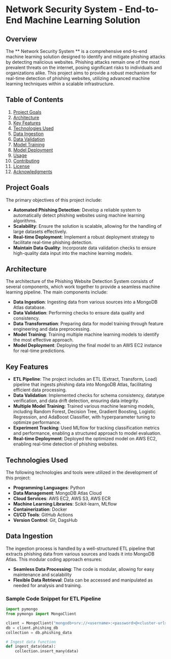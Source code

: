 #  Network Security System - End-to-End Machine Learning Solution

## Overview

The ** Network Security System ** is a comprehensive end-to-end machine learning solution designed to identify and mitigate phishing attacks by detecting malicious websites. Phishing attacks remain one of the most prevalent threats on the internet, posing significant risks to individuals and organizations alike. This project aims to provide a robust mechanism for real-time detection of phishing websites, utilizing advanced machine learning techniques within a scalable infrastructure.

## Table of Contents

1. [Project Goals](#project-goals)
2. [Architecture](#architecture)
3. [Key Features](#key-features)
4. [Technologies Used](#technologies-used)
5. [Data Ingestion](#data-ingestion)
6. [Data Validation](#data-validation)
7. [Model Training](#model-training)
8. [Model Deployment](#model-deployment)
9. [Usage](#usage)
10. [Contributing](#contributing)
11. [License](#license)
12. [Acknowledgments](#acknowledgments)

## Project Goals

The primary objectives of this project include:

- **Automated Phishing Detection**: Develop a reliable system to automatically detect phishing websites using machine learning algorithms.
- **Scalability**: Ensure the solution is scalable, allowing for the handling of large datasets effectively.
- **Real-time Deployment**: Implement a robust deployment strategy to facilitate real-time phishing detection.
- **Maintain Data Quality**: Incorporate data validation checks to ensure high-quality data input into the machine learning models.

## Architecture

The architecture of the Phishing Website Detection System consists of several components, which work together to provide a seamless machine learning pipeline. The main components include:

- **Data Ingestion**: Ingesting data from various sources into a MongoDB Atlas database.
- **Data Validation**: Performing checks to ensure data quality and consistency.
- **Data Transformation**: Preparing data for model training through feature engineering and data preprocessing.
- **Model Training**: Training multiple machine learning models to identify the most effective approach.
- **Model Deployment**: Deploying the final model to an AWS EC2 instance for real-time predictions.

<!-- ![Architecture Diagram](./images/architecture_diagram.png) -->

## Key Features

- **ETL Pipeline**: The project includes an ETL (Extract, Transform, Load) pipeline that ingests phishing data into MongoDB Atlas, facilitating efficient data processing.
- **Data Validation**: Implemented checks for schema consistency, datatype verification, and data drift detection, ensuring data integrity.
- **Multiple Model Training**: Trained various machine learning models, including Random Forest, Decision Tree, Gradient Boosting, Logistic Regression, and AdaBoost Classifier, with hyperparameter tuning to optimize performance.
- **Experiment Tracking**: Used MLflow for tracking classification metrics and performance, enabling a structured approach to model evaluation.
- **Real-time Deployment**: Deployed the optimized model on AWS EC2, enabling real-time detection of phishing websites.

## Technologies Used

The following technologies and tools were utilized in the development of this project:

- **Programming Languages**: Python
- **Data Management**: MongoDB Atlas Cloud
- **Cloud Services**: AWS EC2, AWS S3, AWS ECR
- **Machine Learning Libraries**: Scikit-learn, MLflow
- **Containerization**: Docker
- **CI/CD Tools**: GitHub Actions
- **Version Control**: Git, DagsHub

## Data Ingestion

The ingestion process is handled by a well-structured ETL pipeline that extracts phishing data from various sources and loads it into MongoDB Atlas. This modular coding approach ensures:

- **Seamless Data Processing**: The code is modular, allowing for easy maintenance and scalability
- **Flexible Data Retrieval**: Data can be accessed and manipulated as needed for analysis and training.

### Sample Code Snippet for ETL Pipeline

```python
import pymongo
from pymongo import MongoClient

client = MongoClient("mongodb+srv://<username>:<password>@<cluster-url>/phishing_db")
db = client.phishing_db
collection = db.phishing_data

# Ingest data function
def ingest_data(data):
    collection.insert_many(data)
